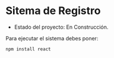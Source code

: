 <h1>Sitema de Registro</h1>

- Estado del proyecto: En Construcción.

Para ejecutar el sistema debes poner:

```npm install react```
